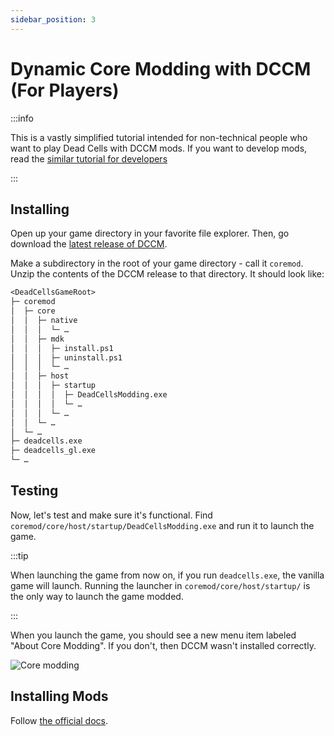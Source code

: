 ```yaml
---
sidebar_position: 3
---
```


# Dynamic Core Modding with DCCM (For Players)

:::info

This is a vastly simplified tutorial intended for non-technical people who want to play Dead Cells with DCCM mods. If you want to develop mods, read the [similar tutorial for developers](/tutorials/dccm_dev)

:::

## Installing

Open up your game directory in your favorite file explorer. Then, go download the [latest release of DCCM](https://github.com/dead-cells-core-modding/core/releases).

Make a subdirectory in the root of your game directory - call it `coremod`. Unzip the contents of the DCCM release to that directory. It should look like:

```txt
<DeadCellsGameRoot>
├─ coremod
│  ├─ core
│  │  ├─ native
│  │  │  └─ …
│  │  ├─ mdk
│  │  │  ├─ install.ps1
│  │  │  ├─ uninstall.ps1
│  │  │  └─ …
│  │  ├─ host
│  │  │  ├─ startup
│  │  │  │  ├─ DeadCellsModding.exe
│  │  │  │  └─ …
│  │  │  └─ …
│  │  └─ …
│  └─ …
├─ deadcells.exe
├─ deadcells_gl.exe
└─ …
```

## Testing

Now, let's test and make sure it's functional. Find `coremod/core/host/startup/DeadCellsModding.exe` and run it to launch the game.

:::tip

When launching the game from now on, if you run `deadcells.exe`, the vanilla game will launch. Running the launcher in `coremod/core/host/startup/` is the only way to launch the game modded.

:::

When you launch the game, you should see a new menu item labeled "About Core Modding". If you don't, then DCCM wasn't installed correctly.

![Core modding](dccm/menu.png)

## Installing Mods

Follow [the official docs](https://dead-cells-core-modding.github.io/docs-en/docs/tutorial/install-mods/).
